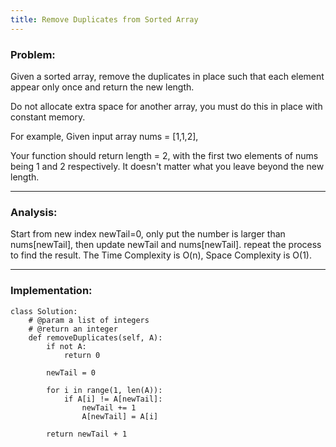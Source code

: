 ```yaml
---
title: Remove Duplicates from Sorted Array
---
```


### Problem:
Given a sorted array, remove the duplicates in place such that each element appear only once and return the new length.

Do not allocate extra space for another array, you must do this in place with constant memory.

For example,
Given input array nums = [1,1,2],

Your function should return length = 2, with the first two elements of nums being 1 and 2 respectively. It doesn't matter what you leave beyond the new length.

***

### Analysis:
Start from new index newTail=0, only put the number is larger than nums[newTail], then update newTail and nums[newTail]. repeat the process to find the result. The Time Complexity is O(n), Space Complexity is O(1).
***

### Implementation:
```
class Solution:
    # @param a list of integers
    # @return an integer
    def removeDuplicates(self, A):
        if not A:
            return 0

        newTail = 0

        for i in range(1, len(A)):
            if A[i] != A[newTail]:
                newTail += 1
                A[newTail] = A[i]

        return newTail + 1
```